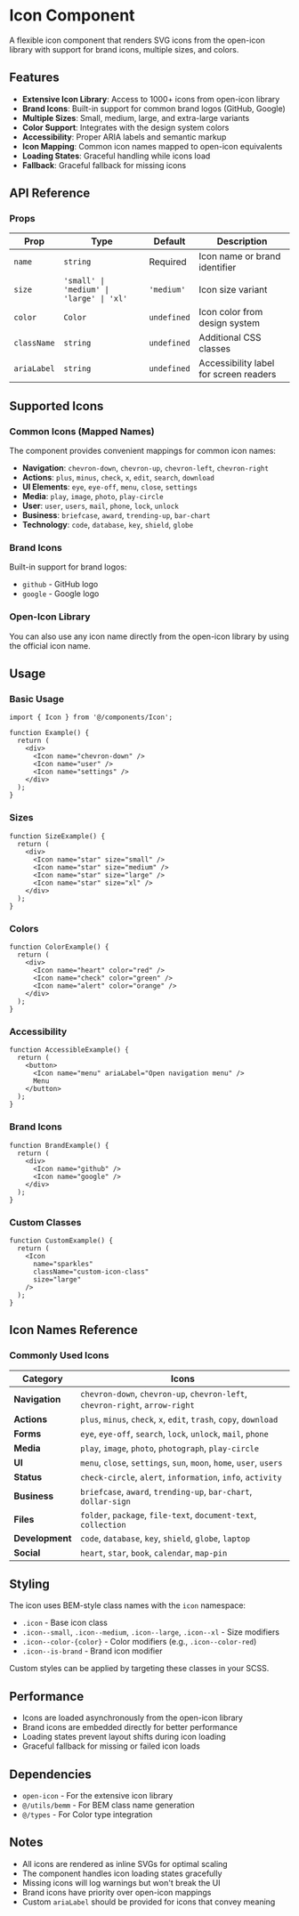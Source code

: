 # Icon Component

A flexible icon component that renders SVG icons from the open-icon library with support for brand icons, multiple sizes, and colors.

## Features

- **Extensive Icon Library**: Access to 1000+ icons from open-icon library
- **Brand Icons**: Built-in support for common brand logos (GitHub, Google)
- **Multiple Sizes**: Small, medium, large, and extra-large variants
- **Color Support**: Integrates with the design system colors
- **Accessibility**: Proper ARIA labels and semantic markup
- **Icon Mapping**: Common icon names mapped to open-icon equivalents
- **Loading States**: Graceful handling while icons load
- **Fallback**: Graceful fallback for missing icons

## API Reference

### Props

| Prop | Type | Default | Description |
|------|------|---------|-------------|
| `name` | `string` | Required | Icon name or brand identifier |
| `size` | `'small' \| 'medium' \| 'large' \| 'xl'` | `'medium'` | Icon size variant |
| `color` | `Color` | `undefined` | Icon color from design system |
| `className` | `string` | `undefined` | Additional CSS classes |
| `ariaLabel` | `string` | `undefined` | Accessibility label for screen readers |

## Supported Icons

### Common Icons (Mapped Names)

The component provides convenient mappings for common icon names:

- **Navigation**: `chevron-down`, `chevron-up`, `chevron-left`, `chevron-right`
- **Actions**: `plus`, `minus`, `check`, `x`, `edit`, `search`, `download`
- **UI Elements**: `eye`, `eye-off`, `menu`, `close`, `settings`
- **Media**: `play`, `image`, `photo`, `play-circle`
- **User**: `user`, `users`, `mail`, `phone`, `lock`, `unlock`
- **Business**: `briefcase`, `award`, `trending-up`, `bar-chart`
- **Technology**: `code`, `database`, `key`, `shield`, `globe`

### Brand Icons

Built-in support for brand logos:

- `github` - GitHub logo
- `google` - Google logo

### Open-Icon Library

You can also use any icon name directly from the open-icon library by using the official icon name.

## Usage

### Basic Usage

```tsx
import { Icon } from '@/components/Icon';

function Example() {
  return (
    <div>
      <Icon name="chevron-down" />
      <Icon name="user" />
      <Icon name="settings" />
    </div>
  );
}
```

### Sizes

```tsx
function SizeExample() {
  return (
    <div>
      <Icon name="star" size="small" />
      <Icon name="star" size="medium" />
      <Icon name="star" size="large" />
      <Icon name="star" size="xl" />
    </div>
  );
}
```

### Colors

```tsx
function ColorExample() {
  return (
    <div>
      <Icon name="heart" color="red" />
      <Icon name="check" color="green" />
      <Icon name="alert" color="orange" />
    </div>
  );
}
```

### Accessibility

```tsx
function AccessibleExample() {
  return (
    <button>
      <Icon name="menu" ariaLabel="Open navigation menu" />
      Menu
    </button>
  );
}
```

### Brand Icons

```tsx
function BrandExample() {
  return (
    <div>
      <Icon name="github" />
      <Icon name="google" />
    </div>
  );
}
```

### Custom Classes

```tsx
function CustomExample() {
  return (
    <Icon 
      name="sparkles" 
      className="custom-icon-class"
      size="large"
    />
  );
}
```

## Icon Names Reference

### Commonly Used Icons

| Category | Icons |
|----------|-------|
| **Navigation** | `chevron-down`, `chevron-up`, `chevron-left`, `chevron-right`, `arrow-right` |
| **Actions** | `plus`, `minus`, `check`, `x`, `edit`, `trash`, `copy`, `download` |
| **Forms** | `eye`, `eye-off`, `search`, `lock`, `unlock`, `mail`, `phone` |
| **Media** | `play`, `image`, `photo`, `photograph`, `play-circle` |
| **UI** | `menu`, `close`, `settings`, `sun`, `moon`, `home`, `user`, `users` |
| **Status** | `check-circle`, `alert`, `information`, `info`, `activity` |
| **Business** | `briefcase`, `award`, `trending-up`, `bar-chart`, `dollar-sign` |
| **Files** | `folder`, `package`, `file-text`, `document-text`, `collection` |
| **Development** | `code`, `database`, `key`, `shield`, `globe`, `laptop` |
| **Social** | `heart`, `star`, `book`, `calendar`, `map-pin` |

## Styling

The icon uses BEM-style class names with the `icon` namespace:

- `.icon` - Base icon class
- `.icon--small`, `.icon--medium`, `.icon--large`, `.icon--xl` - Size modifiers
- `.icon--color-{color}` - Color modifiers (e.g., `.icon--color-red`)
- `.icon--is-brand` - Brand icon modifier

Custom styles can be applied by targeting these classes in your SCSS.

## Performance

- Icons are loaded asynchronously from the open-icon library
- Brand icons are embedded directly for better performance
- Loading states prevent layout shifts during icon loading
- Graceful fallback for missing or failed icon loads

## Dependencies

- `open-icon` - For the extensive icon library
- `@/utils/bemm` - For BEM class name generation
- `@/types` - For Color type integration

## Notes

- All icons are rendered as inline SVGs for optimal scaling
- The component handles icon loading states gracefully
- Missing icons will log warnings but won't break the UI
- Brand icons have priority over open-icon mappings
- Custom `ariaLabel` should be provided for icons that convey meaning